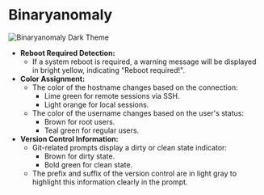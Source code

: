 # Binaryanomaly

![Binaryanomaly Dark Theme](binaryanomaly-dark.png)
- **Reboot Required Detection:**
  - If a system reboot is required, a warning message will be displayed in bright yellow, indicating "Reboot required!".
- **Color Assignment:**
  - The color of the hostname changes based on the connection:
    - Lime green for remote sessions via SSH.
    - Light orange for local sessions.
  - The color of the username changes based on the user's status:
    - Brown for root users.
    - Teal green for regular users.
- **Version Control Information:**
  - Git-related prompts display a dirty or clean state indicator:
    - Brown for dirty state.
    - Bold green for clean state.
  - The prefix and suffix of the version control are in light gray to highlight this 
  information clearly in the prompt.
    
